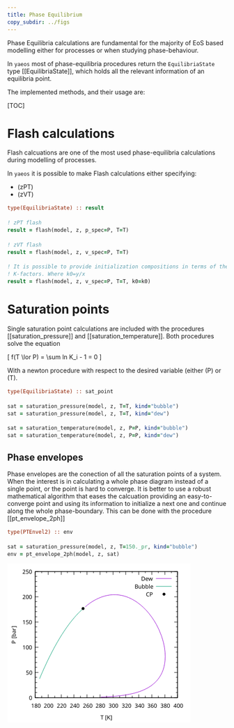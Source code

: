 ```yaml
---
title: Phase Equilibrium
copy_subdir: ../figs
---
```


Phase Equilibria calculations are fundamental for the majority of EoS based
modelling either for processes or when studying phase-behaviour.

In `yaeos` most of phase-equilibria procedures return the `EquilibriaState`
type [[EquilibriaState]], which holds all the relevant information of an
equilibria point.

The implemented methods, and their usage are:

[TOC]

# Flash calculations
Flash calcuations are one of the most used phase-equilibria calculations during
modelling of processes.

In `yaeos` it is possible to make Flash calculations either specifying:

- \(zPT\)
- \(zVT\)

```fortran
type(EquilibriaState) :: result

! zPT flash
result = flash(model, z, p_spec=P, T=T)

! zVT flash
result = flash(model, z, v_spec=P, T=T)

! It is possible to provide initialization compositions in terms of the
! K-factors. Where k0=y/x
result = flash(model, z, v_spec=P, T=T, k0=k0)
```

# Saturation points
Single saturation point calculations are included with the procedures
[[saturation_pressure]] and [[saturation_temperature]]. Both procedures solve
the equation

\[
f(T \lor P) = \sum ln K_i - 1 = 0
\]

With a newton procedure with respect to the desired variable (either \(P\) or
\(T\).

```fortran
type(EquilibriaState) :: sat_point

sat = saturation_pressure(model, z, T=T, kind="bubble")
sat = saturation_pressure(model, z, T=T, kind="dew")

sat = saturation_temperature(model, z, P=P, kind="bubble")
sat = saturation_temperature(model, z, P=P, kind="dew")
```

## Phase envelopes
Phase envelopes are the conection of all the saturation points of a system.
When the interest is in calculating a whole phase diagram instead of a single
point, or the point is hard to converge. It is better to use a robust
mathematical algorithm that eases the calcuation providing an easy-to-converge
point and using its information to initialize a next one and continue along the
whole phase-boundary. This can be done with the procedure [[pt_envelope_2ph]]

```fortran
type(PTEnvel2) :: env

sat = saturation_pressure(model, z, T=150._pr, kind="bubble")
env = pt_envelope_2ph(model, z, sat)
```

![PTEnvel2](../figs/PTEnvel2.png)